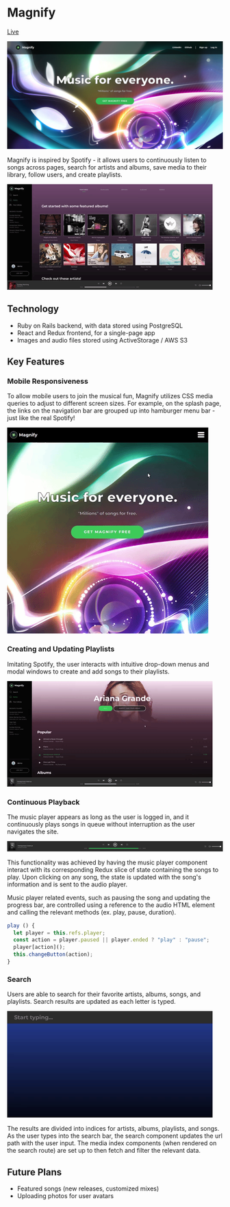 # Magnify

[Live](https://magnify-play.herokuapp.com/#/)

![magnify](app/assets/images/magnify-splash.png)

Magnify is inspired by Spotify - it allows users to continuously listen to songs across pages, search for artists and albums, save media to their library, follow users, and create playlists.

![album-show](app/assets/images/featured.gif)

## Technology
* Ruby on Rails backend, with data stored using PostgreSQL
* React and Redux frontend, for a single-page app
* Images and audio files stored using ActiveStorage / AWS S3

## Key Features

### Mobile Responsiveness
To allow mobile users to join the musical fun, Magnify utilizes CSS media queries to adjust to different screen sizes. For example, on the splash page, the links on the navigation bar are grouped up into hamburger menu bar - just like the real Spotify!

![responsive-menu](app/assets/images/hamburger.gif)


### Creating and Updating Playlists
Imitating Spotify, the user interacts with intuitive drop-down menus and modal windows to create and add songs to their playlists.

![addplaylistsong](app/assets/images/addplaylist3.gif)

### Continuous Playback
The music player appears as long as the user is logged in, and it continuously plays songs in queue without interruption as the user navigates the site.

![player](app/assets/images/player_ss2.png)

This functionality was achieved by having the music player component interact with its corresponding Redux slice of state containing the songs to play. Upon clicking on any song, the state is updated with the song's information and is sent to the audio player.

Music player related events, such as pausing the song and updating the progress bar, are controlled using a reference to the audio HTML element and calling the relevant methods (ex. play, pause, duration).

```javascript
play () {
  let player = this.refs.player;
  const action = player.paused || player.ended ? "play" : "pause";
  player[action]();
  this.changeButton(action);
}
```

### Search
Users are able to search for their favorite artists, albums, songs, and playlists. Search results are updated as each letter is typed.

![search](app/assets/images/search.gif)

The results are divided into indices for artists, albums, playlists, and songs. As the user types into the search bar, the search component updates the url path with the user input. The media index components (when rendered on the search route) are set up to then fetch and filter the relevant data.

## Future Plans
* Featured songs (new releases, customized mixes)
* Uploading photos for user avatars
